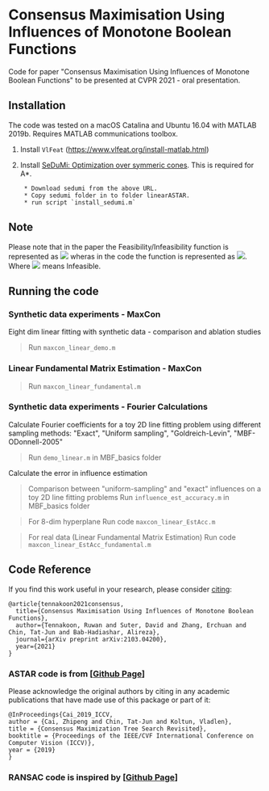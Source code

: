 # Consensus Maximisation Using Influences of Monotone Boolean Functions

Code for paper "Consensus Maximisation Using Influences of Monotone Boolean Functions" to be presented at CVPR 2021 - oral presentation. 


## Installation
The code was tested on a macOS Catalina and Ubuntu 16.04 with MATLAB 2019b. Requires MATLAB communications toolbox.  
1) Install `VlFeat` (https://www.vlfeat.org/install-matlab.html)  
2) Install [SeDuMi: Optimization over symmeric cones](https://github.com/sqlp/sedumi).  This is required for A*.  

		* Download sedumi from the above URL.  
		* Copy sedumi folder in to folder linearASTAR.   
		* run script `install_sedumi.m`  



## Note
Please note that in the paper the Feasibility/Infeasibility function is represented as <img src="https://render.githubusercontent.com/render/math?math=f\{0,1\}^n \to \{0,1\}"> wheras in the code the function is represented as <img src="https://render.githubusercontent.com/render/math?math=f\{0,1\}^n \to \{1,-1\}">. Where <img src="https://render.githubusercontent.com/render/math?math=f(x) = -1"> means Infeasible.



## Running the code

### Synthetic data experiments - MaxCon
Eight dim linear fitting with synthetic data - comparison and ablation studies
> Run `maxcon_linear_demo.m`



###  Linear Fundamental Matrix Estimation - MaxCon
> Run `maxcon_linear_fundamental.m`


### Synthetic data experiments - Fourier Calculations
Calculate Fourier coefficients for a toy 2D line fitting problem using different sampling methods: "Exact", "Uniform sampling", "Goldreich-Levin", "MBF-ODonnell-2005"
> Run `demo_linear.m` in MBF_basics folder

Calculate the error in influence estimation
> Comparison between "uniform-sampling" and "exact" influences on a toy 2D line fitting problems Run `influence_est_accuracy.m` in MBF_basics folder

> For 8-dim hyperplane Run code `maxcon_linear_EstAcc.m`

> For real data (Linear Fundamental Matrix Estimation) Run code `maxcon_linear_EstAcc_fundamental.m`





## Code Reference

If you find this work useful in your research, please consider [citing](https://arxiv.org/abs/2103.04200):

```
@article{tennakoon2021consensus,
  title={Consensus Maximisation Using Influences of Monotone Boolean Functions},
  author={Tennakoon, Ruwan and Suter, David and Zhang, Erchuan and Chin, Tat-Jun and Bab-Hadiashar, Alireza},
  journal={arXiv preprint arXiv:2103.04200},
  year={2021}
}
```



### ASTAR code is from [[Github Page](https://github.com/ZhipengCai/MaxConTreeSearch.git)] 

Please acknowledge the original authors by citing in any academic publications that have made use of this package or part of it:

```
@InProceedings{Cai_2019_ICCV,
author = {Cai, Zhipeng and Chin, Tat-Jun and Koltun, Vladlen},
title = {Consensus Maximization Tree Search Revisited},
booktitle = {Proceedings of the IEEE/CVF International Conference on Computer Vision (ICCV)},
year = {2019}
}
```

### RANSAC code is inspired by [[Github Page](https://github.com/ZhipengCai/Demo---Deterministic-consensus-maximization-with-biconvex-programming.git)] 

<!--Please acknowledge the original authors by citing in any academic publications that have made use of this package or part of it:

```
@inproceedings{cai2018deterministic,
  title={Deterministic Consensus Maximization with Biconvex Programming},
  author={Cai, Zhipeng and Chin, Tat-Jun and Le, Huu and Suter, David},
  booktitle={European Conference on Computer Vision},
  pages={699--714},
  year={2018},
  organization={Springer}
}
```
-->


